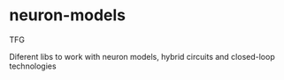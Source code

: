 # neuron-models
TFG

Diferent libs to work with neuron models, hybrid circuits and closed-loop technologies
